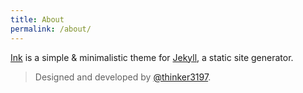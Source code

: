 ```yaml
---
title: About
permalink: /about/
---
```


<p class="heavy-title"><a href="http://github.com/yensama3">Ink</a> is a simple & minimalistic theme for <a href="http://jekyllrb.com">Jekyll</a>, a static site generator.</p>

>Designed and developed by [@thinker3197](https://github.com/thinker3197).

